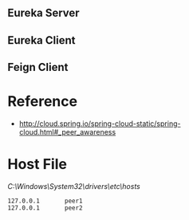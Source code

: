 ## Eureka Server

## Eureka Client

## Feign Client

# Reference
* http://cloud.spring.io/spring-cloud-static/spring-cloud.html#_peer_awareness

# Host File

*C:\Windows\System32\drivers\etc\hosts*
```
127.0.0.1       peer1
127.0.0.1       peer2
```